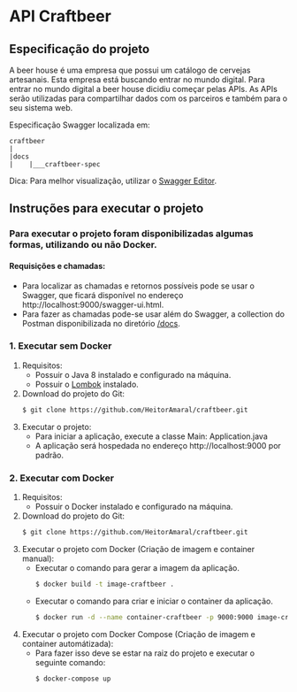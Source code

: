 # API Craftbeer
## Especificação do projeto
A beer house é uma empresa que possui um catálogo de cervejas artesanais. Esta empresa está buscando entrar no mundo digital.
Para entrar no mundo digital a beer house dicidiu começar pelas APIs. As APIs serão utilizadas para compartilhar dados com os parceiros e também para o seu sistema web.

Especificação Swagger localizada em:

    craftbeer
    |
    |docs
    |    |___craftbeer-spec

Dica: Para melhor visualização, utilizar o [Swagger Editor](https://editor.swagger.io/).

## Instruções para executar o projeto
### Para executar o projeto foram disponibilizadas algumas formas, utilizando ou não Docker.
#### Requisições e chamadas:
- Para localizar as chamadas e retornos possíveis pode se usar o Swagger, que ficará disponível no endereço http://localhost:9000/swagger-ui.html.
- Para fazer as chamadas pode-se usar além do Swagger, a collection do Postman disponibilizada no diretório [/docs](https://github.com/HeitorAmaral/craftbeer/blob/main/docs/craftbeer.postman_collection.json).

### 1. Executar sem Docker
1. Requisitos:
    - Possuir o Java 8 instalado e configurado na máquina.
    - Possuir o [Lombok](https://projectlombok.org/) instalado.
2. Download do projeto do Git:
    ```sh
    $ git clone https://github.com/HeitorAmaral/craftbeer.git
    ```
3. Executar o projeto:
    - Para iniciar a aplicação, execute a classe Main: Application.java
    - A aplicação será hospedada no endereço http://localhost:9000 por padrão.

### 2. Executar com Docker
1. Requisitos:
    - Possuir o Docker instalado e configurado na máquina.
2. Download do projeto do Git:
    ```sh
    $ git clone https://github.com/HeitorAmaral/craftbeer.git
    ```
3. Executar o projeto com Docker (Criação de imagem e container manual):
    - Executar o comando para gerar a imagem da aplicação.
        ```sh
        $ docker build -t image-craftbeer .
        ```
    - Executar o comando para criar e iniciar o container da aplicação.
        ```sh
        $ docker run -d --name container-craftbeer -p 9000:9000 image-craftbeer
        ```
4. Executar o projeto com Docker Compose (Criação de imagem e container automátizada):
    - Para fazer isso deve se estar na raiz do projeto e executar o seguinte comando:
        ```sh
        $ docker-compose up
        ```